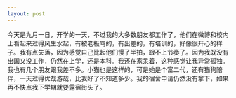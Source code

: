 ```yaml
---
layout: post
---
```

今天是九月一日，开学的一天，不过我的大多数朋友都工作了，他们在微博和校内上看起来过得风生水起，有被老板骂的，有出差的，有培训的，好像很开心的样子。我有点失落，因为感觉自己比起他们慢了半拍，跟不上节奏了。因为我既没有出国又没工作，仍然在上学，还是本科。我还在家呆着，这种感觉让我异常孤独。我也有几个朋友跟我差不多。小猫也是这样的，可是她是个富二代，还有猫狗陪伴，一天过得优哉游哉，比我好了不知道多少。我的宿舍申请仍然没有拿下，如果再不快点我下学期就要露宿街头了。